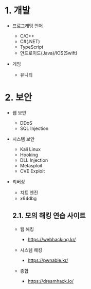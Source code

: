 # 1. 개발
+ 프로그래밍 언어
  + C/C++
  + C#(.NET)
  + TypeScript
  + 안드로이드(Java)/IOS(Swift)
  
+ 게임
  + 유니티


# 2. 보안
+ 웹 보안
  + DDoS
  + SQL Injection

+ 시스템 보안
  + Kali Linux
  + Hooking
  + DLL Injection  
  + Metasploit
  + CVE Exploit
  
+ 리버싱
  + 치트 엔진
  + x64dbg
  

  
  ## 2.1. 모의 해킹 연습 사이트
  + 웹 해킹
    + https://webhacking.kr/
    
  + 시스템 해킹
    + https://pwnable.kr/
    
  + 종합
    + https://dreamhack.io/
